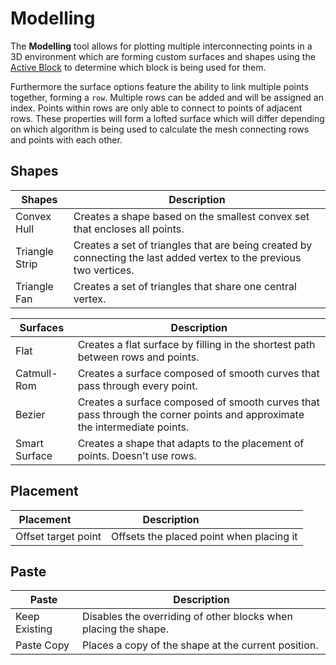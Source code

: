 # Modelling

The **Modelling** tool allows for plotting multiple interconnecting points in a 3D environment which are forming custom surfaces and shapes using the [Active Block](/editor/windows/activeblock.md) to determine which block is being used for them.

Furthermore the surface options feature the ability to link multiple points together, forming a `row`. Multiple rows can be added and will be assigned an index. Points within rows are only able to connect to points of adjacent rows. These properties will form a lofted surface which will differ depending on which algorithm is being used to calculate the mesh connecting rows and points with each other.

## Shapes
| Shapes  | Description                              |
| --------- | ---------------------------------------- |
| Convex Hull     | Creates a shape based on the smallest convex set that encloses all points.              |
| Triangle Strip | Creates a set of triangles that are being created by connecting the last added vertex to the previous two vertices. |
| Triangle Fan| Creates a set of triangles that share one central vertex.|

| Surfaces  | Description                              |
| --------- | ---------------------------------------- |
|Flat|Creates a flat surface by filling in the shortest path between rows and points.|
|Catmull-Rom|Creates a surface composed of smooth curves that pass through every point.|
|Bezier|Creates a surface composed of smooth curves that pass through the corner points and approximate the intermediate points.|
| Smart Surface      | Creates a shape that adapts to the placement of points. Doesn't use rows.                |


## Placement

| Placement           | Description                         |
|---------------------|-------------------------------------|
| Offset target point | Offsets the placed point when placing it |


## Paste

| Paste         | Description                                                     |
| ------------- | --------------------------------------------------------------- |
| Keep Existing | Disables the overriding of other blocks when placing the shape. |
| Paste Copy    | Places a copy of the shape at the current position.             |